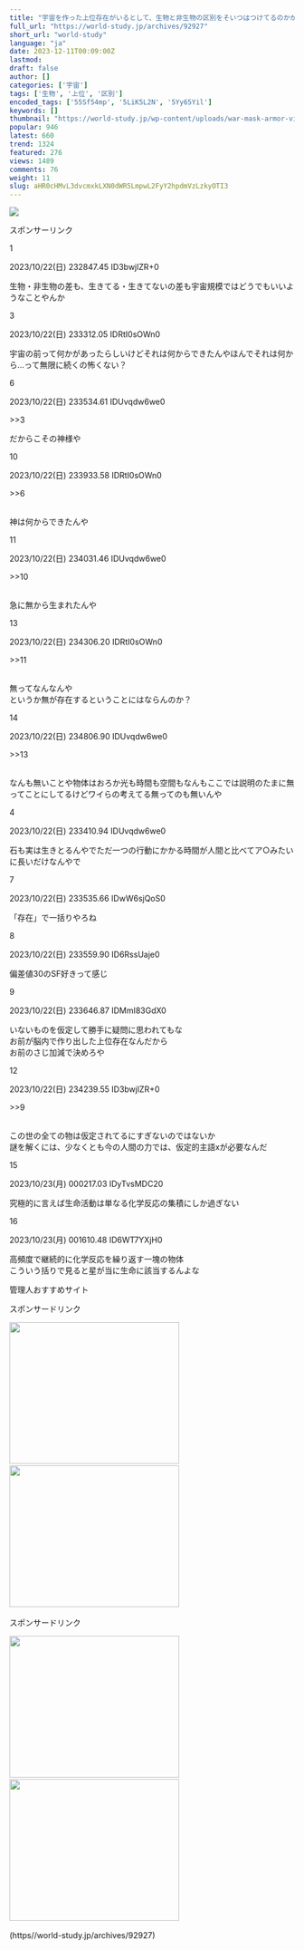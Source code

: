 ```yaml
---
title: "宇宙を作った上位存在がいるとして、生物と非生物の区別をそいつはつけてるのかが疑問なんやが"
full_url: "https://world-study.jp/archives/92927"
short_url: "world-study"
language: "ja"
date: 2023-12-11T00:09:00Z
lastmod: 
draft: false
author: []
categories: ['宇宙']
tags: ['生物', '上位', '区別']
encoded_tags: ['55Sf54mp', '5LiK5L2N', '5Yy65Yil']
keywords: []
thumbnail: "https://world-study.jp/wp-content/uploads/war-mask-armor-virus-gun-human-6543594.jpg"
popular: 946
latest: 660
trend: 1324
featured: 276
views: 1489
comments: 76
weight: 11
slug: aHR0cHMvL3dvcmxkLXN0dWR5LmpwL2FyY2hpdmVzLzkyOTI3
---
```


![](https://world-study.jp/wp-content/uploads/war-mask-armor-virus-gun-human-6543594.jpg)

<div><p class='ps-label'>スポンサーリンク</p><p class='ps-widget'></p><p class='t_h'><p>1 <p> 2023/10/22(日) 232847.45 ID3bwjlZR+0</p></p></p><p class='t_b'><p> 生物・非生物の差も、生きてる・生きてないの差も宇宙規模ではどうでもいいようなことやんか </p></p><p></p><p class='t_h'><p>3 <p> 2023/10/22(日) 233312.05 IDRtI0sOWn0</p></p></p><p class='t_b'><p> 宇宙の前って何かがあったらしいけどそれは何からできたんやほんでそれは何から…って無限に続くの怖くない？ </p></p><p class='t_h t_i'><p>6 <p> 2023/10/22(日) 233534.61 IDUvqdw6we0</p></p></p><p class='t_b t_i'><p><p class='anchor'>>>3</p>だからこその神様や </p></p><p class='t_h t_i'><p>10 <p> 2023/10/22(日) 233933.58 IDRtI0sOWn0</p></p></p><p class='t_b t_i'><p><p class='anchor'>>>6</p><br> 神は何からできたんや </p></p><p class='t_h t_i'><p>11 <p> 2023/10/22(日) 234031.46 IDUvqdw6we0</p></p></p><p class='t_b t_i'><p><p class='anchor'>>>10</p><br> 急に無から生まれたんや </p></p><p class='t_h t_i'><p>13 <p> 2023/10/22(日) 234306.20 IDRtI0sOWn0</p></p></p><p class='t_b t_i'><p><p class='anchor'>>>11</p><br> 無ってなんなんや<br> というか無が存在するということにはならんのか？ </p></p><p class='t_h t_i'><p>14 <p> 2023/10/22(日) 234806.90 IDUvqdw6we0</p></p></p><p class='t_b t_i'><p><p class='anchor'>>>13</p><br> なんも無いことや物体はおろか光も時間も空間もなんもここでは説明のたまに無ってことにしてるけどワイらの考えてる無ってのも無いんや </p></p><p class='t_h'><p>4 <p> 2023/10/22(日) 233410.94 IDUvqdw6we0</p></p></p><p class='t_b'><p> 石も実は生きとるんやでただ一つの行動にかかる時間が人間と比べてア○みたいに長いだけなんやで </p></p><p class='t_h'><p>7 <p> 2023/10/22(日) 233535.66 IDwW6sjQoS0</p></p></p><p class='t_b'><p> 「存在」で一括りやろね </p></p><p class='t_h'><p>8 <p> 2023/10/22(日) 233559.90 ID6RssUaje0</p></p></p><p class='t_b'><p> 偏差値30のSF好きって感じ </p></p><p class='t_h'><p>9 <p> 2023/10/22(日) 233646.87 IDMmI83GdX0</p></p></p><p class='t_b'><p> いないものを仮定して勝手に疑問に思われてもな<br> お前が脳内で作り出した上位存在なんだから<br> お前のさじ加減で決めろや </p></p><p class='t_h t_i'><p>12 <p> 2023/10/22(日) 234239.55 ID3bwjlZR+0</p></p></p><p class='t_b t_i'><p><p class='anchor'>>>9</p><br> この世の全ての物は仮定されてるにすぎないのではないか<br> 謎を解くには、少なくとも今の人間の力では、仮定的主語xが必要なんだ </p></p><p class='t_h'><p>15 <p> 2023/10/23(月) 000217.03 IDyTvsMDC20</p></p></p><p class='t_b'><p> 究極的に言えば生命活動は単なる化学反応の集積にしか過ぎない </p></p><p class='t_h'><p>16 <p> 2023/10/23(月) 001610.48 ID6WT7YXjH0</p></p></p><p class='t_b'><p> 高頻度で継続的に化学反応を繰り返す一塊の物体<br> こういう括りで見ると星が当に生命に該当するんよな </p></p> <p class='textwidget custom-html-widget'></p><p class='top_rss_down_title'> 管理人おすすめサイト </p> <p class='rss4'> </p><p class='posts-under-1'>スポンサードリンク</p><a href='https//hb.afl.rakuten.co.jp/hsc/22147dca.3eb27a4d.22147dcb.ab9930ba/?link_type=pict&ut=eyJwYWdlIjoic2hvcCIsInR5cGUiOiJwaWN0IiwiY29sIjoxLCJjYXQiOiI0NCIsImJhbiI6IjQ2MDEzNSIsImFtcCI6ZmFsc2V9' target='_blank' rel='nofollow sponsored noopener'><img src='https//hbb.afl.rakuten.co.jp/hsb/22147dca.3eb27a4d.22147dcb.ab9930ba/?me_id=1&me_adv_id=460135&t=pict' border='0' alt='' title=''></a> <br> <a href='https//px.a8.net/svt/ejp?a8mat=3TD6WR+3C9O2A+2PEO+1I1IKX' rel='nofollow'> <img border='0' width='300' height='250' alt='' src='https//www23.a8.net/svt/bgt?aid=230722875202&wid=005&eno=01&mid=s00000012624009077000&mc=1'></a> <img border='0' width='1' height='1' src='https//www10.a8.net/0.gif?a8mat=3TD6WR+3C9O2A+2PEO+1I1IKX' alt=''> <a href='https//px.a8.net/svt/ejp?a8mat=3TD6WR+4491HU+54ZG+609HT' rel='nofollow'> <img border='0' width='300' height='250' alt='' src='https//www29.a8.net/svt/bgt?aid=230722875249&wid=005&eno=01&mid=s00000023974001009000&mc=1'></a> <img border='0' width='1' height='1' src='https//www18.a8.net/0.gif?a8mat=3TD6WR+4491HU+54ZG+609HT' alt=''> <p class='posts-under-1'>スポンサードリンク</p><a href='https//px.a8.net/svt/ejp?a8mat=3BQDI5+2RFHW2+3D3Q+65U41' rel='nofollow'> <img border='0' width='300' height='250' alt='' src='https//www28.a8.net/svt/bgt?aid=201104861167&wid=005&eno=01&mid=s00000015695001035000&mc=1'></a> <img border='0' width='1' height='1' src='https//www17.a8.net/0.gif?a8mat=3BQDI5+2RFHW2+3D3Q+65U41' alt=''> <a href='https//px.a8.net/svt/ejp?a8mat=3H5J7Z+P0B9U+50+35UAKX' rel='nofollow'> <img border='0' width='300' height='250' alt='' src='https//www23.a8.net/svt/bgt?aid=210210191042&wid=005&eno=01&mid=s00000000018019121000&mc=1'></a> <img border='0' width='1' height='1' src='https//www10.a8.net/0.gif?a8mat=3H5J7Z+P0B9U+50+35UAKX' alt=''> </div>

(https//world-study.jp/archives/92927)

